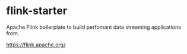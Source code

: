 # flink-starter
Apache Flink boilerplate to build perfomant data streaming applications from.

https://flink.apache.org/
